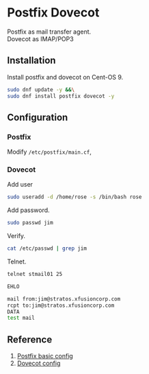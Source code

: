 # Postfix Dovecot
Postfix as mail transfer agent.  
Dovecot as IMAP/POP3

## Installation
Install postfix and dovecot on Cent-OS 9.  
```sh
sudo dnf update -y &&\
sudo dnf install postfix dovecot -y
```

## Configuration
### Postfix
Modify `/etc/postfix/main.cf`,


### Dovecot
Add user
```sh
sudo useradd -d /home/rose -s /bin/bash rose
```
Add password.  
```sh
sudo passwd jim
```

Verify.  
```sh
cat /etc/passwd | grep jim
```

Telnet.  
```sh
telnet stmail01 25

EHLO

mail from:jim@stratos.xfusioncorp.com
rcpt to:jim@stratos.xfusioncorp.com
DATA
test mail
```


## Reference
1. [Postfix basic config](https://www.postfix.org/BASIC_CONFIGURATION_README.html)
2. [Dovecot config](https://doc.dovecot.org/2.4.1/core/config/quick.html)
[]()